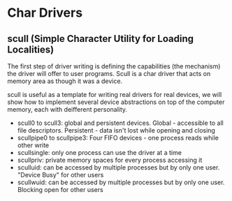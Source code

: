 # Char Drivers

## scull (Simple Character Utility for Loading Localities)
  The first step of driver writing is defining the capabilities (the mechanism) the driver will offer to user programs. Scull is a char driver that acts on memory area as though it was a device.

  scull is useful as a template for writing real drivers for real devices, we will show how to implement several device abstractions on top of the computer memory, each with deifferent personality.

  - scull0 to scull3: global and persistent devices. Global - accessible to all file descriptors. Persistent - data isn't lost while opening and closing
  - scullpipe0 to scullpipe3: Four FIFO devices - one process reads while other write
  - scullsingle: only one process can use the driver at a time
  - scullpriv: private memory spaces for every process accessing it
  - sculluid: can be accessed by multiple processes but by only one user. "Device Busy" for other users
  - scullwuid: can be accessed by multiple processes but by only one user. Blocking open for other users
